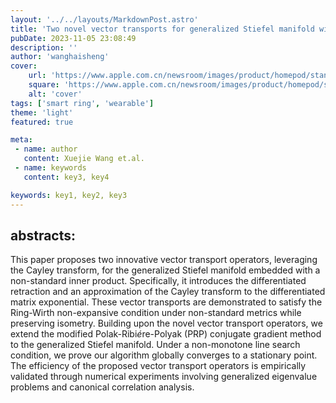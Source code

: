 ```yaml
---
layout: '../../layouts/MarkdownPost.astro'
title: 'Two novel vector transports for generalized Stiefel manifold with non-standard metrics and its application to Riemannian conjugate gradient method'
pubDate: 2023-11-05 23:08:49
description: ''
author: 'wanghaisheng'
cover:
    url: 'https://www.apple.com.cn/newsroom/images/product/homepod/standard/Apple-HomePod-hero-230118_big.jpg.large_2x.jpg'
    square: 'https://www.apple.com.cn/newsroom/images/product/homepod/standard/Apple-HomePod-hero-230118_big.jpg.large_2x.jpg'
    alt: 'cover'
tags: ['smart ring', 'wearable'] 
theme: 'light'
featured: true

meta:
 - name: author
   content: Xuejie Wang et.al.
 - name: keywords
   content: key3, key4

keywords: key1, key2, key3
---
```


## abstracts:
This paper proposes two innovative vector transport operators, leveraging the Cayley transform, for the generalized Stiefel manifold embedded with a non-standard inner product. Specifically, it introduces the differentiated retraction and an approximation of the Cayley transform to the differentiated matrix exponential. These vector transports are demonstrated to satisfy the Ring-Wirth non-expansive condition under non-standard metrics while preserving isometry. Building upon the novel vector transport operators, we extend the modified Polak-Ribi$\acute{e}$re-Polyak (PRP) conjugate gradient method to the generalized Stiefel manifold. Under a non-monotone line search condition, we prove our algorithm globally converges to a stationary point. The efficiency of the proposed vector transport operators is empirically validated through numerical experiments involving generalized eigenvalue problems and canonical correlation analysis.
